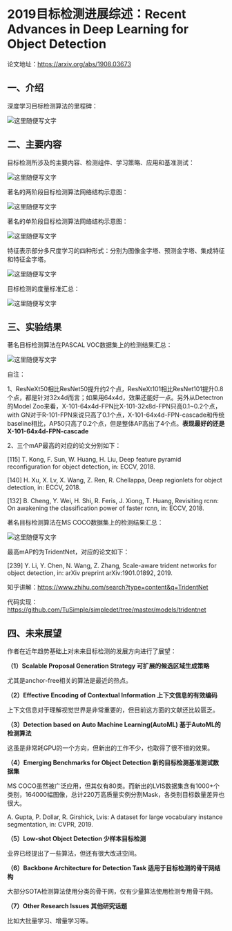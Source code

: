 # **2019目标检测进展综述：Recent Advances in Deep Learning for Object Detection**

论文地址：<https://arxiv.org/abs/1908.03673>



## 一、介绍

深度学习目标检测算法的里程碑：

![这里随便写文字](https://github.com/clw5180/CV_Paper/blob/master/res/Overview/1.png)



## 二、主要内容

目标检测所涉及的主要内容、检测组件、学习策略、应用和基准测试：

![这里随便写文字](https://github.com/clw5180/CV_Paper/blob/master/res/Overview/2.png)



著名的两阶段目标检测算法网络结构示意图：

![这里随便写文字](https://github.com/clw5180/CV_Paper/blob/master/res/Overview/3.png)



著名的单阶段目标检测算法网络结构示意图：

![这里随便写文字](https://github.com/clw5180/CV_Paper/blob/master/res/Overview/4.png)



特征表示部分多尺度学习的四种形式：分别为图像金字塔、预测金字塔、集成特征和特征金字塔。

![这里随便写文字](https://github.com/clw5180/CV_Paper/blob/master/res/Overview/5.png)



目标检测的度量标准汇总：

![这里随便写文字](https://github.com/clw5180/CV_Paper/blob/master/res/Overview/6.png)



## 三、实验结果

著名目标检测算法在PASCAL VOC数据集上的检测结果汇总：

![这里随便写文字](https://github.com/clw5180/CV_Paper/blob/master/res/Overview/7.png)

自注：

1、ResNeXt50相比ResNet50提升约2个点，ResNeXt101相比ResNet101提升0.8个点，都是针对32x4d而言；如果用64x4d，效果还能好一点。另外从Detectron的Model Zoo来看，X-101-64x4d-FPN比X-101-32x8d-FPN只高0.1~0.2个点，with GN对于R-101-FPN来说只高了0.1个点，X-101-64x4d-FPN-cascade和传统baseline相比，AP50只高了0.2个点，但是整体AP高出了4个点。**表现最好的还是 X-101-64x4d-FPN-cascade**

2、三个mAP最高的对应的论文分别如下：

[115] T. Kong, F. Sun, W. Huang, H. Liu, Deep feature pyramid reconfiguration for object detection, in: ECCV, 2018. 

[140] H. Xu, X. Lv, X. Wang, Z. Ren, R. Chellappa, Deep regionlets for object
detection, in: ECCV, 2018.

[132] B. Cheng, Y. Wei, H. Shi, R. Feris, J. Xiong, T. Huang, Revisiting rcnn:
On awakening the classification power of faster rcnn, in: ECCV, 2018. 



著名目标检测算法在MS COCO数据集上的检测结果汇总：

![这里随便写文字](https://github.com/clw5180/CV_Paper/blob/master/res/Overview/8.png)

最高mAP的为TridentNet，对应的论文如下：

[239] Y. Li, Y. Chen, N. Wang, Z. Zhang, Scale-aware trident networks for
object detection, in: arXiv preprint arXiv:1901.01892, 2019. 

知乎讲解：https://www.zhihu.com/search?type=content&q=TridentNet

代码实现：https://github.com/TuSimple/simpledet/tree/master/models/tridentnet



## 四、未来展望

作者在近年趋势基础上对未来目标检测的发展方向进行了展望：

**（1）Scalable Proposal Generation Strategy 可扩展的候选区域生成策略**

尤其是anchor-free相关的算法是最近的热点。

**（2）Effective Encoding of Contextual Information 上下文信息的有效编码**

上下文信息对于理解视觉世界是非常重要的，但目前这方面的文献还比较匮乏。

**（3）Detection based on Auto Machine Learning(AutoML) 基于AutoML的检测算法**

这虽是非常耗GPU的一个方向，但新出的工作不少，也取得了很不错的效果。

**（4）Emerging Benchmarks for Object Detection 新的目标检测基准测试数据集**

MS COCO虽然被广泛应用，但其仅有80类。而新出的LVIS数据集含有1000+个类别，164000幅图像，总计220万高质量实例分割Mask，各类别目标数量差异也很大。

A. Gupta, P. Dollar, R. Girshick, Lvis: A dataset for large vocabulary instance segmentation, in: CVPR, 2019.

**（5）Low-shot Object Detection 少样本目标检测**

业界已经提出了一些算法，但还有很大改进空间。

**（6）Backbone Architecture for Detection Task 适用于目标检测的骨干网结构**

大部分SOTA检测算法使用分类的骨干网，仅有少量算法使用检测专用骨干网。

**（7）Other Research Issues 其他研究话题**

比如大批量学习、增量学习等。
